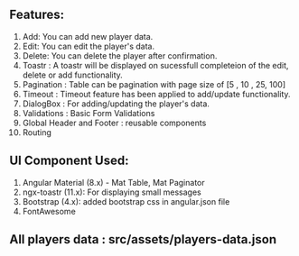 
## Features:

1. Add: You can add new player data.
2. Edit: You can edit the player's data.
3. Delete: You can delete the player after confirmation.
4. Toastr : A toastr will be displayed on sucessfull completeion of the edit, delete or add functionality.
5. Pagination : Table can be pagination with page size of [5 , 10 , 25, 100]
6. Timeout : Timeout feature has been applied to add/update functionality.
7. DialogBox : For adding/updating the player's data.
8. Validations : Basic Form Validations
9. Global Header and Footer : reusable components
10. Routing

## UI Component Used:

1. Angular Material (8.x) - Mat Table, Mat Paginator
2. ngx-toastr (11.x): For displaying small messages
3. Bootstrap (4.x): added bootstrap css in angular.json file
4. FontAwesome

## All players data : src/assets/players-data.json
